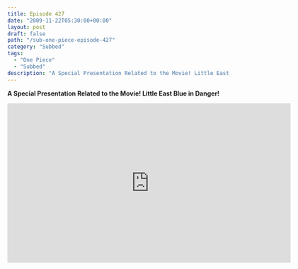 ```yaml
---
title: Episode 427
date: "2009-11-22T05:30:00+00:00"
layout: post
draft: false
path: "/sub-one-piece-episode-427"
category: "Subbed"
tags:
  - "One Piece"
  - "Subbed"
description: "A Special Presentation Related to the Movie! Little East Blue in Danger!"
---
```


**A Special Presentation Related to the Movie! Little East Blue in Danger!**

<iframe width="640" height="360" src="https://www.rapidvideo.com/e/G0NO7W4AGH" frameborder="0" marginwidth=0 marginheight=0 scrolling=no allowfullscreen></iframe>

